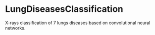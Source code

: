 # LungDiseasesClassification

X-rays classification of 7 lungs diseases based on convolutional neural networks.
